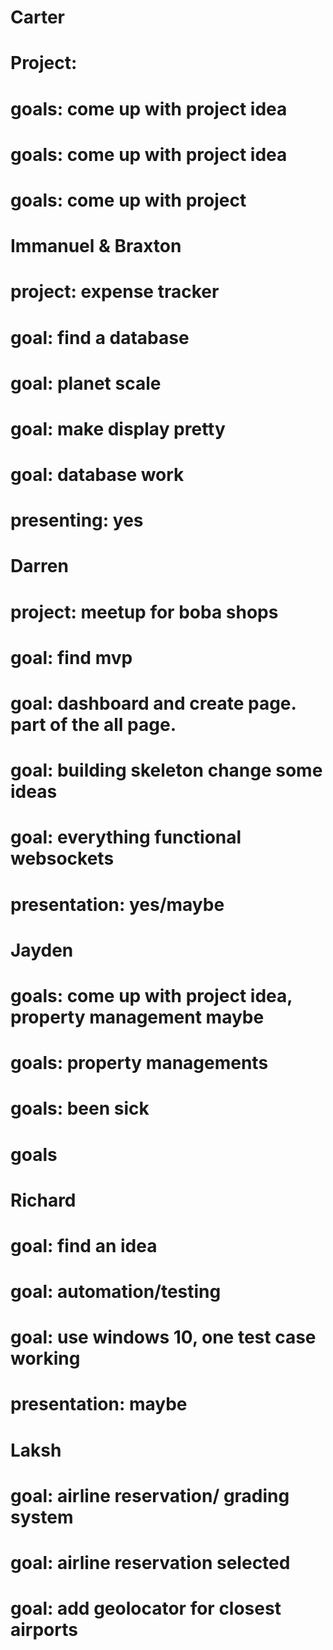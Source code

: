

# Carter
# Project: 
# goals: come up with project idea
# goals: come up with project idea
# goals: come up with project

# Immanuel & Braxton
# project: expense tracker
# goal: find a database
# goal: planet scale
# goal: make display pretty
# goal: database work
# presenting: yes

# Darren
# project: meetup for boba shops
# goal: find mvp
# goal: dashboard and create page. part of the all page.
# goal: building skeleton change some ideas
# goal: everything functional websockets  
# presentation: yes/maybe

# Jayden
# goals: come up with project idea, property management maybe
# goals: property managements
# goals: been sick
# goals

# Richard
# goal: find an idea
# goal: automation/testing
# goal: use windows 10, one test case working 
# presentation: maybe

# Laksh
# goal: airline reservation/ grading system 
# goal: airline reservation selected 
# goal: add geolocator for closest airports